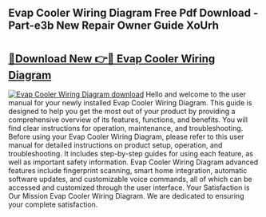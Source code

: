 ## Evap Cooler Wiring Diagram Free Pdf Download - Part-e3b New Repair Owner Guide XoUrh

# <h2><a href="http://dfjgust.blite.top/?on=Evap+Cooler+Wiring+Diagram">🔗Download New 👉🔴 Evap Cooler Wiring Diagram</a></h2>

[![Evap Cooler Wiring Diagram download](https://i.imgur.com/lujVjoI.png)](http://dfjgust.blite.top/?on=Evap+Cooler+Wiring+Diagram)
Hello and welcome to the user manual for your newly installed Evap Cooler Wiring Diagram. This guide is designed to help you get the most out of your product by providing a comprehensive overview of its features, functions, and benefits. You will find clear instructions for operation, maintenance, and troubleshooting. Before using your Evap Cooler Wiring Diagram, please refer to this user manual for detailed instructions on product setup, operation, and troubleshooting. It includes step-by-step guides for using each feature, as well as important safety information. Evap Cooler Wiring Diagram advanced features include fingerprint scanning, smart home integration, automatic software updates, and customizable voice commands, all of which can be accessed and customized through the user interface. Your Satisfaction is Our Mission Evap Cooler Wiring Diagram. We are dedicated to ensuring your complete satisfaction.
